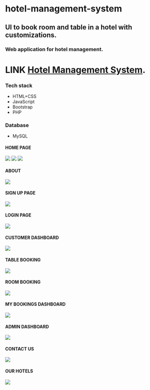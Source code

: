 # hotel-management-system
## UI to book room and table in a hotel with customizations.
### Web application for hotel management.

# LINK [Hotel Management System](https://rhilton.000webhostapp.com/).

### Tech stack

* HTML+CSS
* JavaScript
* Bootstrap
* PHP

### Database

* MySQL

#### HOME PAGE
![](Images/home.png)
![](Images/home1.png)
![](Images/home3.png)
#### ABOUT
![](Images/home4.png)
#### SIGN UP PAGE
![](Images/signup.png)
#### LOGIN PAGE 
![](Images/login.png)
#### CUSTOMER DASHBOARD
![](Images/navigate.png) 
#### TABLE BOOKING
![](Images/table.png)
#### ROOM BOOKING 
![](Images/room.png)
#### MY BOOKINGS DASHBOARD
![](Images/mybookings.png)
#### ADMIN DASHBOARD
![](Images/admin.png)
#### CONTACT US
![](Images/home6.png)
#### OUR HOTELS
![](Images/home5.png)






